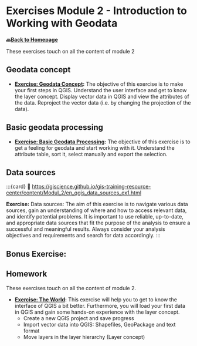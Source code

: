 # Exercises Module 2 - Introduction to Working with Geodata

__🔙[Back to Homepage](/content/intro.md)__

These exercises touch on all the content of module 2

## Geodata concept

* __[Exercise: Geodata Concept](/content/Modul_2/en_qgis_geodata_concept_ex1.md):__ The objective of this exercise is to make your first steps in QGIS. Understand the user interface and get to know the layer concept. Display vector data in QGIS and view the attributes of the data. Reproject the vector data (i.e. by changing the projection of the data).

## Basic geodata processing

* __[Exercise: Basic Geodata Processing](https://giscience.github.io/gis-training-resource-center/content/Modul_2/en_qgis_basic_data_processing_ex1.html):__ The objective of this exercise is to get a feeling for geodata and start working with it. Understand the attribute table, sort it, select manually and export the selection.

## Data sources

:::{card} 
:link: https://giscience.github.io/gis-training-resource-center/content/Modul_2/en_qgis_data_sources_ex1.html

__Exercise:__ Data sources: The aim of this exercise is to navigate various data sources, gain an understanding of where and how to access relevant data, and identify potential problems. It is important to use reliable, up-to-date, and appropriate data sources that fit the purpose of the analysis to ensure a successful and meaningful results. Always consider your analysis objectives and requirements and search for data accordingly.
:::

## Bonus Exercise: 

## Homework

These exercises touch on all the content of module 2. 

* __[Exercise: The World](/content/Modul_2/en_qgis_modul_2_ex_1.md):__ This exercise will help you to get to know the interface of QGIS a bit better. Furthermore, you will load your first data in QGIS and gain some hands-on experience with the layer concept.
    * Create a new QGIS project and save progress
    * Import vector data into QGIS: Shapefiles, GeoPackage and text format
    * Move layers in the layer hierarchy (Layer concept)



